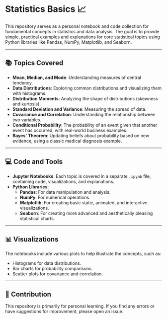 # Statistics Basics 📈

This repository serves as a personal notebook and code collection for fundamental concepts in statistics and data analysis. The goal is to provide simple, practical examples and explanations for core statistical topics using Python libraries like Pandas, NumPy, Matplotlib, and Seaborn.

---

## 📚 Topics Covered

- **Mean, Median, and Mode**: Understanding measures of central tendency.
- **Data Distributions**: Exploring common distributions and visualizing them with histograms.
- **Distribution Moments**: Analyzing the shape of distributions (skewness and kurtosis).
- **Standard Deviation and Variance**: Measuring the spread of data.
- **Covariance and Correlation**: Understanding the relationship between two variables.
- **Conditional Probability**: The probability of an event given that another event has occurred, with real-world business examples.
- **Bayes' Theorem**: Updating beliefs about probability based on new evidence, using a classic medical diagnosis example.

---

## 💻 Code and Tools

- **Jupyter Notebooks**: Each topic is covered in a separate `.ipynb` file, containing code, visualizations, and explanations.
- **Python Libraries**:
    - **Pandas**: For data manipulation and analysis.
    - **NumPy**: For numerical operations.
    - **Matplotlib**: For creating basic static, animated, and interactive visualizations.
    - **Seaborn**: For creating more advanced and aesthetically pleasing statistical charts.

---

## 📊 Visualizations

The notebooks include various plots to help illustrate the concepts, such as:
- Histograms for data distributions.
- Bar charts for probability comparisons.
- Scatter plots for covariance and correlation.

---

## 🤝 Contribution

This repository is primarily for personal learning. If you find any errors or have suggestions for improvement, please open an issue.
